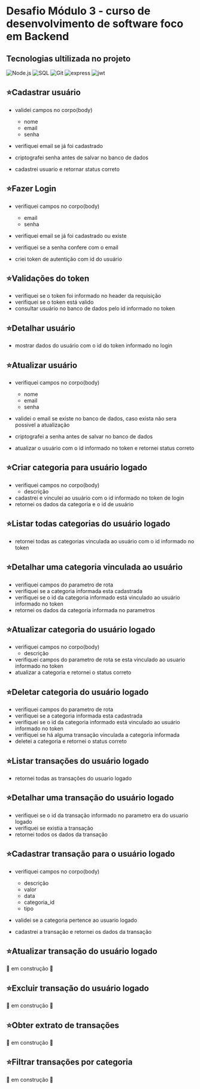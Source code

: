 # Desafio Módulo 3 - curso de desenvolvimento de software foco em Backend

## Tecnologias ultilizada no projeto

![Node.js](https://img.shields.io/badge/Node%20js-339933?style=for-the-badge&logo=nodedotjs&logoColor=white)
![SQL](https://img.shields.io/badge/PostgreSQL-316192?style=for-the-badge&logo=postgresql&logoColor=white)
![Git](https://img.shields.io/badge/GIT-E44C30?style=for-the-badge&logo=git&logoColor=white)
![express](https://img.shields.io/badge/Express%20js-000000?style=for-the-badge&logo=express&logoColor=white)
![jwt](https://img.shields.io/badge/JWT-000000?style=for-the-badge&logo=JSON%20web%20tokens&logoColor=white)



## ⭐Cadastrar usuário

-   validei campos no corpo(body)

    -  nome
    -  email
    -  senha

-   verifiquei email se já foi cadastrado
-   criptografei senha antes de salvar no banco de dados
-   cadastrei usuario e retornar status correto


## ⭐Fazer Login

-   verifiquei campos no corpo(body)

    -   email
    -   senha

-   verifiquei email se já foi cadastrado ou existe
-   verifiquei se a senha confere com o email
-   criei token de autentição com id do usuário


## ⭐Validações do token

-   verifiquei se o token foi informado no header da requisição
-   verifiquei se o token está valido
-   consultar usuário no banco de dados pelo id informado no token


## ⭐Detalhar usuário

-   mostrar dados do usuário com o id do token informado no login

## ⭐Atualizar usuário

-   verifiquei campos no corpo(body)

    -   nome
    -   email
    -   senha

-   validei o email se existe no banco de dados, caso exista não sera possivel a atualização
-   criptografei a senha antes de salvar no banco de dados
-   atualizar o usuário com o id informado no token e retornei status correto

## ⭐Criar categoria para usuário logado

-   verifiquei campos no corpo(body)
    -   descrição
-   cadastrei e vinculei ao usuário com o id informado no token de login
-   retornei os dados da categoria e o id de usuário

## ⭐Listar todas categorias do usuário logado

-   retornei todas as categorias vinculada ao usuário com o id informado no token

## ⭐Detalhar uma categoria vinculada ao usuário

-   verifiquei campos do parametro de rota
-   verifiquei se a categoria informada esta cadastrada
-   verifiquei se o id da categoria informado está vinculado ao usuário informado no token
-   retornei os dados da categoria informada no parametros

## ⭐Atualizar categoria do usuário logado

-   verifiquei campos no corpo(body)
    -   descrição
-   verifiquei campos do parametro de rota se esta vinculado ao usuario informado no token
-   atualizar a categoria e retornei o status correto

## ⭐Deletar categoria do usuário logado

-   verifiquei campos do parametro de rota
-   verifiquei se a categoria informada esta cadastrada
-   verifiquei se o id da categoria informado está vinculado ao usuário informado no token
-   verifiquei se há alguma transação vinculada a categoria informada
-   deletei a categoria e retornei o status correto

## ⭐Listar transações do usuário logado

-   retornei todas as transações do usuario logado

## ⭐Detalhar uma transação do usuário logado

-   verifiquei se o id da transação informado no parametro era do usuario logado
-   verifiquei se existia a transação
-   retornei todos os dados da transação

## ⭐Cadastrar transação para o usuário logado

-   verifiquei campos no corpo(body)

    -   descrição
    -   valor
    -   data
    -   categoria_id
    -   tipo
    
-   validei se a categoria pertence ao usuario logado
-   cadastrei a transação e retornei os dados da transação

## ⭐Atualizar transação do usuário logado

🚧 em construção 🚧

## ⭐Excluir transação do usuário logado

🚧 em construção 🚧

## ⭐Obter extrato de transações

🚧 em construção 🚧

## ⭐Filtrar transações por categoria

🚧 em construção 🚧